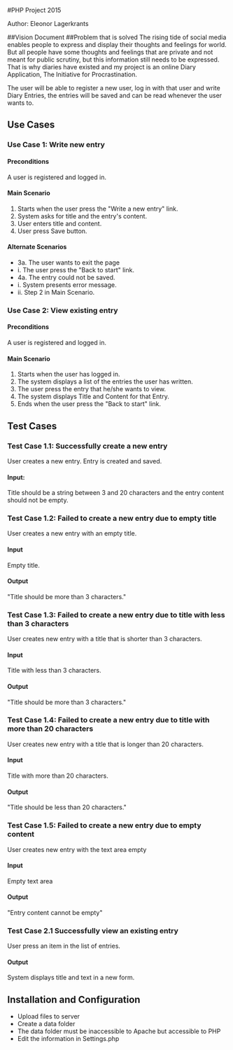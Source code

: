 #PHP Project 2015

Author: Eleonor Lagerkrants

##Vision Document
##Problem that is solved
The rising tide of social media enables people to express and display their thoughts and feelings for world.
But all people have some thoughts and feelings that are private and not meant for public scrutiny, but this information
still needs to be expressed. That is why diaries have existed and my project is an online Diary Application, The Initiative for Procrastination.

The user will be able to register a new user, log in with that user and write Diary Entries, the entries will be saved
and can be read whenever the user wants to.

## Use Cases

### Use Case 1: Write new entry
#### Preconditions
A user is registered and logged in.

#### Main Scenario
1. Starts when the user press the "Write a new entry" link.
2. System asks for title and the entry's content.
3. User enters title and content.
4. User press Save button.

#### Alternate Scenarios
* 3a. The user wants to exit the page
 * i. The user press the "Back to start" link.
* 4a. The entry could not be saved.
 * i. System presents error message.
 * ii. Step 2 in Main Scenario.

### Use Case 2: View existing entry

#### Preconditions
A user is registered and logged in.

#### Main Scenario
1. Starts when the user has logged in.
2. The system displays a list of the entries the user has written.
3. The user press the entry that he/she wants to view.
4. The system displays Title and Content for that Entry.
5. Ends when the user press the "Back to start" link.

## Test Cases

### Test Case 1.1: Successfully create a new entry
User creates a new entry. Entry is created and saved.
#### Input:
Title should be a string between 3 and 20 characters and the entry content should not be empty.

### Test Case 1.2: Failed to create a new entry due to empty title
User creates a new entry with an empty title.
#### Input
Empty title.
#### Output
"Title should be more than 3 characters."

### Test Case 1.3: Failed to create a new entry due to title with less than 3 characters
User creates new entry with a title that is shorter than 3 characters.
#### Input
Title with less than 3 characters.
#### Output
"Title should be more than 3 characters."

### Test Case 1.4: Failed to create a new entry due to title with more than 20 characters
User creates new entry with a title that is longer than 20 characters.
#### Input
Title with more than 20 characters.
#### Output
"Title should be less than 20 characters."

### Test Case 1.5: Failed to create a new entry due to empty content
User creates new entry with the text area empty
#### Input
Empty text area
#### Output
"Entry content cannot be empty"

### Test Case 2.1 Successfully view an existing entry
User press an item in the list of entries.
#### Output
System displays title and text in a new form.

## Installation and Configuration
* Upload files to server
* Create a data folder
* The data folder must be inaccessible to Apache but accessible to PHP
* Edit the information in Settings.php

